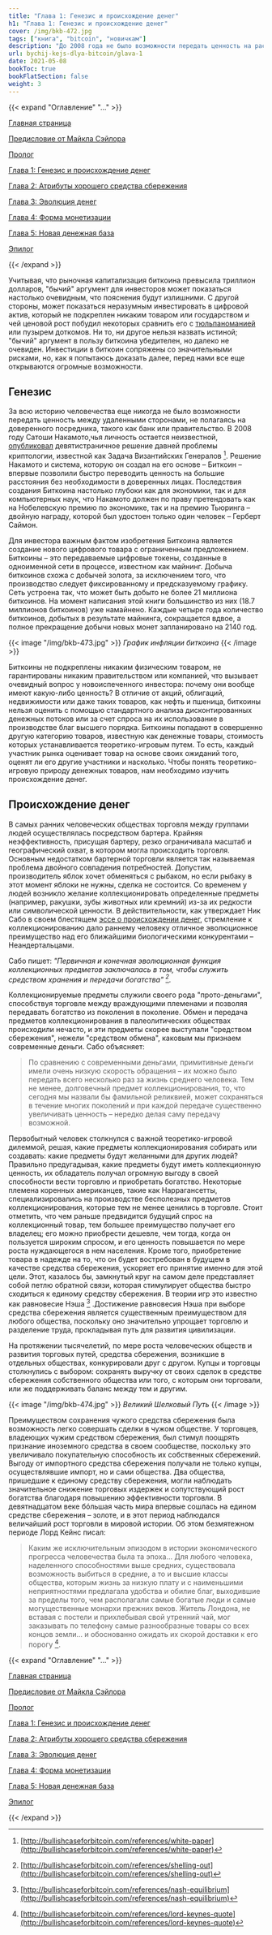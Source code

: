 ```yaml
---
title: "Глава 1: Генезис и происхождение денег"
h1: "Глава 1: Генезис и происхождение денег"
cover: /img/bkb-472.jpg
tags: ["книга", "bitcoin", "новичкам"]
description: "До 2008 года не было возможности передать ценность на расстоянии, не полагаясь на доверенного посредника. Сатоши Накамото решил эту проблему."
url: bychij-kejs-dlya-bitcoin/glava-1
date: 2021-05-08
bookToc: true
bookFlatSection: false
weight: 3
---
```


{{< expand "Оглавление" "..." >}}

[Главная страница](/bychij-kejs-dlya-bitcoin)

[Предисловие от Майкла Сэйлора](/bychij-kejs-dlya-bitcoin/predislovie)

[Пролог](/bychij-kejs-dlya-bitcoin/prolog)

[Глава 1: Генезис и происхождение денег](/bychij-kejs-dlya-bitcoin/glava-1)

[Глава 2: Атрибуты хорошего средства сбережения](/bychij-kejs-dlya-bitcoin/glava-2)

[Глава 3: Эволюция денег](/bychij-kejs-dlya-bitcoin/glava-3)

[Глава 4: Форма монетизации](/bychij-kejs-dlya-bitcoin/glava-4)

[Глава 5: Новая денежная база](/bychij-kejs-dlya-bitcoin/glava-5)

[Эпилог](/bychij-kejs-dlya-bitcoin/epilog)

{{< /expand >}}

Учитывая, что рыночная капитализация биткоина превысила триллион долларов, "бычий" аргумент для инвесторов может показаться настолько очевидным, что пояснения будут излишними. С другой стороны, может показаться неразумным инвестировать в цифровой актив, который не подкреплен никаким товаром или государством и чей ценовой рост побудил некоторых сравнить его с [тюльпаноманией](/tyulpannaya-lihoradka) или пузырем доткомов. Ни то, ни другое нельзя назвать истиной; "бычий" аргумент в пользу биткоина убедителен, но далеко не очевиден. Инвестиции в биткоин сопряжены со значительными рисками, но, как я попытаюсь доказать далее, перед нами все еще открываются огромные возможности.

## Генезис

За всю историю человечества еще никогда не было возможности передать ценность между удаленными сторонами, не полагаясь на доверенного посредника, такого как банк или правительство. В 2008 году Сатоши Накамото,чья личность остается неизвестной, [опубликовал](https://bitcoin.org/files/bitcoin-paper/bitcoin_ru.pdf) девятистраничное решение давней проблемы криптологии, известной как Задача Византийских Генералов [^1]. Решение Накамото и система, которую он создал на его основе – Биткоин – впервые позволили быстро переводить ценность на большие расстояния без необходимости в доверенных лицах. Последствия создания Биткоина настолько глубоки как для экономики, так и для компьютерных наук, что Накамото должен по праву претендовать как на Нобелевскую премию по экономике, так и на премию Тьюринга – двойную награду, которой был удостоен только один человек – Герберт Саймон.

Для инвестора важным фактом изобретения Биткоинa является создание нового цифрового товара с ограниченным предложением. Биткоины – это передаваемые цифровые токены, созданные в одноименной сети в процессе, известном как майнинг. Добыча биткоинов схожа с добычей золота, за исключением того, что производство следует фиксированному и предсказуемому графику. Сеть устроена так, что может быть добыто не более 21 миллиона биткоинов. На момент написания этой книги большинство из них (18.7 миллионов биткоинов) уже намайнено. Каждые четыре года количество биткоинов, добытых в результате майнинга, сокращается вдвое, а полное прекращение добычи новых монет запланировано на 2140 год.

{{< image "/img/bkb-473.jpg" >}}
_График инфляции биткоина_
{{< /image >}}

Биткоины не подкреплены никаким физическим товаром, не гарантированы никаким правительством или компанией, что вызывает очевидный вопрос у новоиспеченного инвестора: почему они вообще имеют какую-либо ценность? В отличие от акций, облигаций, недвижимости или даже таких товаров, как нефть и пшеница, биткоины нельзя оценить с помощью стандартного анализа дисконтированных денежных потоков или за счет спроса на их использование в производстве благ высшего порядка. Биткоины попадают в совершенно другую категорию товаров, известную как денежные товары, стоимость которых устанавливается теоретико-игровым путем. То есть, каждый участник рынка оценивает товар на основе своих ожиданий того, оценят ли его другие участники и насколько. Чтобы понять теоретико-игровую природу денежных товаров, нам необходимо изучить происхождение денег.

## Происхождение денег

В самых ранних человеческих обществах торговля между группами людей осуществлялась посредством бартера. Крайняя неэффективность, присущая бартеру, резко ограничивала масштаб и географический охват, в котором могла происходить торговля. Основным недостатком бартерной торговли является так называемая проблема двойного совпадения потребностей. Допустим, производитель яблок хочет обменяться с рыбаком, но если рыбаку в этот момент яблоки не нужны, сделка не состоится. Со временем у людей возникло желание коллекционировать определенные предметы (например, ракушки, зубы животных или кремний) из-за их редкости или символической ценности. В действительности, как утверждает Ник Сабо в своем блестящем [эссе о происхождении денег](https://www.21ideas.org/theory-hyperbitcoinization-shelling-out/), стремление к коллекционированию дало раннему человеку отличное эволюционное преимущество над его ближайшими биологическими конкурентами – Неандертальцами.

Сабо пишет: _"Первичная и конечная эволюционная функция коллекционных предметов заключалась в том, чтобы служить средством хранения и передачи богатства" [^2]._

Коллекционируемые предметы служили своего рода "прото-деньгами", способствуя торговле между враждующими племенами и позволяя передавать богатство из поколения в поколение. Обмен и передача предметов коллекционирования в палеолитических обществах происходили нечасто, и эти предметы скорее выступали "средством сбережения", нежели "средством обмена", каковым мы признаем современные деньги. Сабо объясняет:

> По сравнению с современными деньгами, примитивные деньги имели очень низкую скорость обращения – их можно было передать всего несколько раз за жизнь среднего человека. Тем не менее, долговечный предмет коллекционирования, то, что сегодня мы назвали бы фамильной реликвией, может сохраняться в течение многих поколений и при каждой передаче существенно увеличивать ценность – нередко делая саму передачу возможной.

Первобытный человек столкнулся с важной теоретико-игровой дилеммой, решая, какие предметы коллекционирования собирать или создавать: какие предметы будут желанными для других людей? Правильно предугадывая, какие предметы будут иметь коллекционную ценность, их обладатель получал огромную выгоду в своей способности вести торговлю и приобретать богатство. Некоторые племена коренных американцев, такие как Наррагансетты, специализировались на производстве бесполезных предметов коллекционирования, которые тем не менее ценились в торговле. Стоит отметить, что чем раньше предвидится будущий спрос на коллекционный товар, тем большее преимущество получает его владелец; его можно приобрести дешевле, чем тогда, когда он пользуется широким спросом, и его ценность повышается по мере роста нуждающегося в нем населения. Кроме того, приобретение товара в надежде на то, что он будет востребован в будущем в качестве средствa сбережения, ускоряет его принятие именно для этой цели. Этот, казалось бы, замкнутый круг на самом деле представляет собой петлю обратной связи, которая стимулирует общества быстро сходиться к единому средству сбережения. В теории игр это известно как равновесие Нэша [^3] .Достижение равновесия Нэша при выборе средства сбережения является существенным преимуществом для любого общества, поскольку оно значительно упрощает торговлю и разделение труда, прокладывая путь для развития цивилизации.

На протяжении тысячелетий, по мере роста человеческих обществ и развития торговых путей, средства сбережения, возникшие в отдельных обществах, конкурировали друг с другом. Купцы и торговцы столкнулись с выбором: сохранять выручку от своих сделок в средстве сбережения собственного общества или того, с которым они торговали, или же поддерживать баланс между тем и другим.

{{< image "/img/bkb-474.jpg" >}}
_Великий Шелковый Путь_
{{< /image >}}

Преимуществом сохранения чужого средства сбережения была возможность легко совершать сделки в чужом обществе. У торговцев, владеющих чужим средством сбережения, был стимул поощрять признание иноземного средства в своем сообществе, поскольку это увеличивало покупательную способность их собственных сбережений. Выгоду от импортного средства сбережения получали не только купцы, осуществлявшие импорт, но и сами общества. Два общества, пришедшие к единому средству сбережения, могли наблюдать значительное снижение торговых издержек и сопутствующий рост богатства благодаря повышению эффективности торговли. В девятнадцатом веке бóльшая часть мира впервые сошлась на едином средстве сбережения – золоте, и в этот период наблюдался величайший рост торговли в мировой истории. Об этом безмятежном периоде Лорд Кейнс писал:

> Каким же исключительным эпизодом в истории экономического прогресса человечества была та эпоха… Для любого человека, наделенного способностями выше средних, существовала возможность выбиться в средние, а то и высшие классы общества, которым жизнь за низкую плату и с наименьшими неприятностями предлагала удобства и обилие благ, выходившие за пределы того, чем располагали самые богатые люди и самые могущественные монархи прежних веков. Житель Лондона, не вставая с постели и прихлебывая свой утренний чай, мог заказывать по телефону самые разнообразные товары со всех концов земли... и обоснованно ожидать их скорой доставки к его порогу [^4].

{{< expand "Оглавление" "..." >}}

[Главная страница](/bychij-kejs-dlya-bitcoin)

[Предисловие от Майкла Сэйлора](/bychij-kejs-dlya-bitcoin/predislovie)

[Пролог](/bychij-kejs-dlya-bitcoin/prolog)

[Глава 1: Генезис и происхождение денег](/bychij-kejs-dlya-bitcoin/glava-1)

[Глава 2: Атрибуты хорошего средства сбережения](/bychij-kejs-dlya-bitcoin/glava-2)

[Глава 3: Эволюция денег](/bychij-kejs-dlya-bitcoin/glava-3)

[Глава 4: Форма монетизации](/bychij-kejs-dlya-bitcoin/glava-4)

[Глава 5: Новая денежная база](/bychij-kejs-dlya-bitcoin/glava-5)

[Эпилог](/bychij-kejs-dlya-bitcoin/epilog)

{{< /expand >}}

[^1]: [http://bullishcaseforbitcoin.com/references/white-paper](http://bullishcaseforbitcoin.com/references/white-paper)  
[^2]: [http://bullishcaseforbitcoin.com/references/shelling-out](http://bullishcaseforbitcoin.com/references/shelling-out)  
[^3]: [http://bullishcaseforbitcoin.com/references/nash-equilibrium](http://bullishcaseforbitcoin.com/references/nash-equilibrium)  
[^4]: [http://bullishcaseforbitcoin.com/references/lord-keynes-quote](http://bullishcaseforbitcoin.com/references/lord-keynes-quote)
